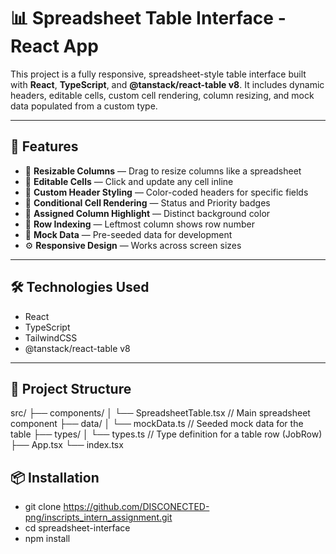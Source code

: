 # 📊 Spreadsheet Table Interface - React App

This project is a fully responsive, spreadsheet-style table interface built with **React**, **TypeScript**, and **@tanstack/react-table v8**. It includes dynamic headers, editable cells, custom cell rendering, column resizing, and mock data populated from a custom type.

---

## 🚀 Features

- 📐 **Resizable Columns** — Drag to resize columns like a spreadsheet
- 📝 **Editable Cells** — Click and update any cell inline
- 🎨 **Custom Header Styling** — Color-coded headers for specific fields
- 🧩 **Conditional Cell Rendering** — Status and Priority badges
- 🧑 **Assigned Column Highlight** — Distinct background color
- 🔢 **Row Indexing** — Leftmost column shows row number
- 📁 **Mock Data** — Pre-seeded data for development
- ⚙️ **Responsive Design** — Works across screen sizes

---

## 🛠️ Technologies Used

- React
- TypeScript
- TailwindCSS
- @tanstack/react-table v8

---

## 📂 Project Structure

src/
├── components/
│ └── SpreadsheetTable.tsx // Main spreadsheet component
├── data/
│ └── mockData.ts // Seeded mock data for the table
├── types/
│ └── types.ts // Type definition for a table row (JobRow)
├── App.tsx
└── index.tsx


## 📦 Installation

- git clone https://github.com/DISCONECTED-png/inscripts_intern_assignment.git
- cd spreadsheet-interface
- npm install
